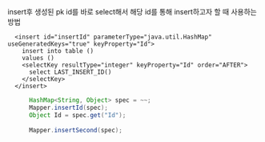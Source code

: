 insert후 생성된 pk id를 바로 select해서 해당 id를 통해 insert하고자 할 때 사용하는 방법
```mysql
  <insert id="insertId" parameterType="java.util.HashMap" useGeneratedKeys="true" keyProperty="Id">
    insert into table ()
    values ()
    <selectKey resultType="integer" keyProperty="Id" order="AFTER">
      select LAST_INSERT_ID()
    </selectKey>
  </insert>
```
```java
      HashMap<String, Object> spec = ~~;
      Mapper.insertId(spec);
      Object Id = spec.get("Id");
      
      Mapper.insertSecond(spec);
```
